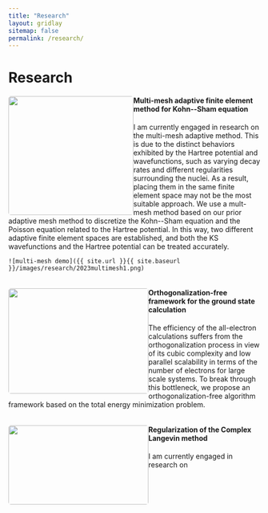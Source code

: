 ```yaml
---
title: "Research"
layout: gridlay
sitemap: false
permalink: /research/
---
```


# Research

<div class="rowl1">
  <img src="{{ site.url }}{{ site.baseurl }}/images/research/2023multimesh2.png" class="img-responsive" style="float: left; border-radius: 5px; width: 250px; height: 237px" />
  <h4>Multi-mesh adaptive finite element method for Kohn--Sham equation</h4>

  I am currently engaged in research on the multi-mesh adaptive method. This is due to the distinct behaviors exhibited by the Hartree potential and wavefunctions, such as varying decay rates and different regularities surrounding the nuclei. As a result, placing them in the same finite element space may not be the most suitable approach. We use a mult-mesh method based on our prior adaptive mesh method to discretize the Kohn--Sham equation and the Poisson equation related to the Hartree potential. In this way, two different adaptive finite element spaces are established, and both the KS wavefunctions and the Hartree potential can be treated accurately.

	![multi-mesh demo]({{ site.url }}{{ site.baseurl }}/images/research/2023multimesh1.png)

  <ul style="overflow: hidden">
  </ul>
</div>

<div class="rowl1">
  <img src="{{ site.url }}{{ site.baseurl }}/images/research/C384.png" class="img-responsive" style="float: left; border-radius: 5px; width: 280px; height: 210px" />
  <h4>Orthogonalization-free framework for the ground state calculation</h4>
	The efficiency of the all-electron calculations suffers from the orthogonalization process in view of its cubic complexity and low parallel scalability in terms of the number of electrons for large scale systems. To break through this bottleneck, we propose an orthogonalization-free algorithm framework based on the total energy minimization problem. 
   

  <ul style="overflow: hidden">
  </ul>
</div>

<div class="rowl1">
  <img src="{{ site.url }}{{ site.baseurl }}/images/research/cai2022an.png" class="img-responsive" style="float: left; border-radius: 5px; width: 280px; height: 158px" />
  <h4>Regularization of the Complex Langevin method</h4>

  I am currently engaged in research on 

  <ul style="overflow: hidden">
  </ul>
</div>


